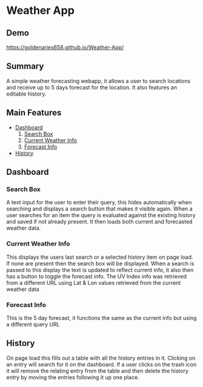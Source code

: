 # Weather App

## Demo
https://goldenaries658.github.io/Weather-App/

## Summary
A simple weather forecasting webapp, it allows a user to search locations and receive up to 5 days forecast for the location. It also features an editable history.

## Main Features
- [Dashboard](#dashboard)
  1. [Search Box](#search-box)
  2. [Current Weather Info](#current-weather-info)
  3. [Forecast Info](#forecast-info)
- [History](#history)

## Dashboard
### Search Box
A text input for the user to enter their query, this hides automatically when searching and displays a search button that makes it visible again. When a user searches for an item the query is evaluated against the existing history and saved if not already present. It then loads both current and forecasted weather data.

### Current Weather Info
This displays the users last search or a selected history item on page load. If none are present then the search box will be displayed. When a search is passed to this display the text is updated to reflect current info, it also then has a button to toggle the forecast info. The UV Index info was retrieved from a different URL using Lat & Lon values retrieved from the current weather data

### Forecast Info
This is the 5 day forecast, it functions the same as the current info but using a different query URL

## History
On page load this fills out a table with all the history entries in it. Clicking on an entry will search for it on the dashboard. If a user clicks on the trash icon it will remove the relating entry from the table and then delete the history entry by moving the entries following it up one place.
